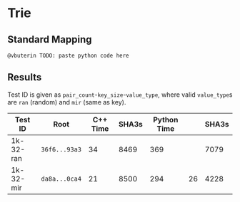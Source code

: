 # Trie

## Standard Mapping

```
@vbuterin TODO: paste python code here
```

## Results

Test ID is given as `pair_count`-`key_size`-`value_type`, where valid `value_type`s are `ran` (random) and `mir` (same as key).

| Test ID   | Root | C++ Time | SHA3s | Python Time | | SHA3s |
| --------- | ---- | ---- | ----- | ------ | -----| ----- |
| 1k-32-ran | `36f6...93a3` | 34   | 8469  | 369    |      | 7079  |
| 1k-32-mir | `da8a...0ca4` | 21   | 8500  | 294    | 26   | 4228  |
